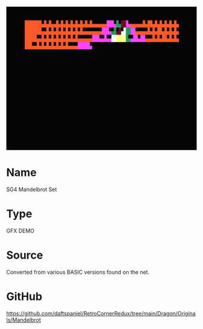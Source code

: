![Patterns](screenshot.png)

# Name
SG4 Mandelbrot Set

# Type
GFX DEMO

# Source
Converted from various BASIC versions found on the net.


# GitHub

https://github.com/daftspaniel/RetroCornerRedux/tree/main/Dragon/Originals/Mandelbrot
